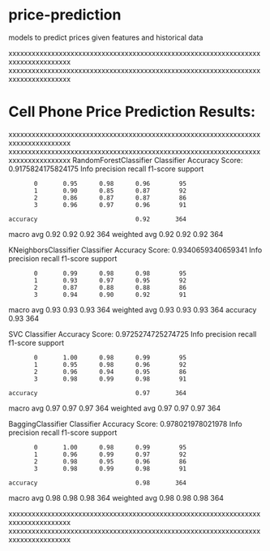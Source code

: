 # price-prediction
models to predict prices given features and historical data

xxxxxxxxxxxxxxxxxxxxxxxxxxxxxxxxxxxxxxxxxxxxxxxxxxxxxxxxxxxxxxxxxxxxxxxxxxxxxxxxx
xxxxxxxxxxxxxxxxxxxxxxxxxxxxxxxxxxxxxxxxxxxxxxxxxxxxxxxxxxxxxxxxxxxxxxxxxxxxxxxxx
# Cell Phone Price Prediction Results: 
xxxxxxxxxxxxxxxxxxxxxxxxxxxxxxxxxxxxxxxxxxxxxxxxxxxxxxxxxxxxxxxxxxxxxxxxxxxxxxxxx
xxxxxxxxxxxxxxxxxxxxxxxxxxxxxxxxxxxxxxxxxxxxxxxxxxxxxxxxxxxxxxxxxxxxxxxxxxxxxxxxx
RandomForestClassifier Classifier Accuracy Score:  0.9175824175824175
Info          precision    recall  f1-score   support

           0       0.95      0.98      0.96        95
           1       0.90      0.85      0.87        92
           2       0.86      0.87      0.87        86
           3       0.96      0.97      0.96        91

    accuracy                           0.92       364
   macro avg       0.92      0.92      0.92       364
weighted avg       0.92      0.92      0.92       364

KNeighborsClassifier Classifier Accuracy Score:  0.9340659340659341
Info          precision    recall  f1-score   support

           0       0.99      0.98      0.98        95
           1       0.93      0.97      0.95        92
           2       0.87      0.88      0.88        86
           3       0.94      0.90      0.92        91
   macro avg       0.93      0.93      0.93       364
weighted avg       0.93      0.93      0.93       364
    accuracy                           0.93       364

SVC Classifier Accuracy Score:  0.9725274725274725
Info          precision    recall  f1-score   support

           0       1.00      0.98      0.99        95
           1       0.95      0.98      0.96        92
           2       0.96      0.94      0.95        86
           3       0.98      0.99      0.98        91

    accuracy                           0.97       364
   macro avg       0.97      0.97      0.97       364
weighted avg       0.97      0.97      0.97       364


BaggingClassifier Classifier Accuracy Score:  0.978021978021978
Info          precision    recall  f1-score   support

           0       1.00      0.98      0.99        95
           1       0.96      0.99      0.97        92
           2       0.98      0.95      0.96        86
           3       0.98      0.99      0.98        91

    accuracy                           0.98       364
   macro avg       0.98      0.98      0.98       364
weighted avg       0.98      0.98      0.98       364

xxxxxxxxxxxxxxxxxxxxxxxxxxxxxxxxxxxxxxxxxxxxxxxxxxxxxxxxxxxxxxxxxxxxxxxxxxxxxxxxx
xxxxxxxxxxxxxxxxxxxxxxxxxxxxxxxxxxxxxxxxxxxxxxxxxxxxxxxxxxxxxxxxxxxxxxxxxxxxxxxxx
